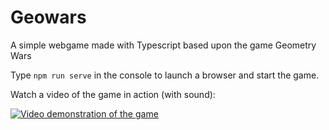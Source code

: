 ﻿Geowars
=======

A simple webgame made with Typescript based upon the game Geometry Wars

Type `npm run serve` in the console to launch a browser and start the game.

Watch a video of the game in action (with sound):

[![Video demonstration of the game](https://i9.ytimg.com/vi/LbIcdP8aTM0/mq3.jpg?sqp=CKDRx5kG&rs=AOn4CLAVKkdlBAxIUbpIDxPBrRHwoTaxyw)](https://youtu.be/LbIcdP8aTM0)
